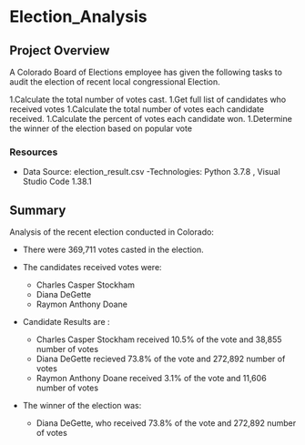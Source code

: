 # Election_Analysis

## Project Overview
A Colorado Board of Elections employee has given the following tasks to audit the election of recent local congressional Election.

1.Calculate the total number of votes cast.
1.Get full list of candidates who received votes
1.Calculate the total number of votes each candidate received.
1.Calculate the percent of votes each candidate won.
1.Determine the winner of the election based on popular vote

### Resources
- Data Source: election_result.csv
-Technologies: Python 3.7.8 , Visual Studio Code 1.38.1

## Summary
Analysis of the recent election conducted in Colorado:
- There were 369,711 votes casted in the election.
- The candidates received votes were:
    - Charles Casper Stockham
    - Diana DeGette
    - Raymon Anthony Doane
- Candidate Results are :
   - Charles Casper Stockham received 10.5% of the vote and 38,855 number of votes
   - Diana DeGette recieved 73.8% of the vote and 272,892 number of votes 
   - Raymon Anthony Doane received 3.1% of the vote and 11,606 number of votes
   
- The winner of the election was:
    - Diana DeGette, who received 73.8% of the vote and 272,892 number of votes 
    
